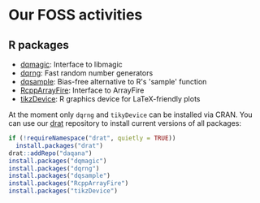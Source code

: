 # Our FOSS activities

## R packages

* [dqmagic](dqmagic): Interface to libmagic
* [dqrng](dqrng): Fast random number generators
* [dqsample](dqsample): Bias-free alternative to R's 'sample' function
* [RcppArrayFire](rcpparrayfire): Interface to ArrayFire
* [tikzDevice](tikzDevice): R graphics device for LaTeX-friendly plots


At the moment only `dqrng` and `tikyDevice` can be installed via CRAN. 
You can use our [drat](https://cran.r-project.org/package=drat) repository to install current versions of all packages:

``` r
if (!requireNamespace("drat", quietly = TRUE))
  install.packages("drat")
drat::addRepo("daqana")
install.packages("dqmagic")
install.packages("dqrng")
install.packages("dqsample")
install.packages("RcppArrayFire")
install.packages("tikzDevice")
```
